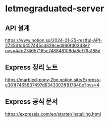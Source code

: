 # letmegraduated-server

## API 설계
https://www.notion.so/2024-01-25-restful-API-273561d6457445cd839ced960fd0348e?pvs=4#e274657165c748848108da8ef79a188d

## Express 정리 노트
https://marbled-pony-2be.notion.site/Express-e301f7465837497d8343303ff817840e?pvs=4

## Express 공식 문서
https://expressjs.com/en/starter/installing.html
